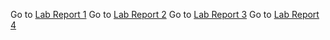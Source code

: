 Go to [Lab Report 1](LabReport1.md)
Go to [Lab Report 2](LabReport2.md)
Go to [Lab Report 3](LabReport3.md)
Go to [Lab Report 4](LabReport4.md)